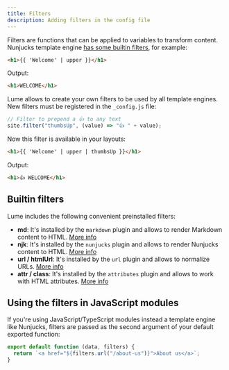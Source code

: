```yaml
---
title: Filters
description: Adding filters in the config file
---
```


Filters are functions that can be applied to variables to transform content.
Nunjucks template engine
[has some builtin filters](https://mozilla.github.io/nunjucks/templating.html#builtin-filters),
for example:

```html
<h1>{{ 'Welcome' | upper }}</h1>
```

Output:

```html
<h1>WELCOME</h1>
```

Lume allows to create your own filters to be used by all template engines. New
filters must be registered in the `_config.js` file:

```js
// Filter to prepend a 👍 to any text
site.filter("thumbsUp", (value) => "👍 " + value);
```

Now this filter is available in your layouts:

```html
<h1>{{ 'Welcome' | upper | thumbsUp }}</h1>
```

Output:

```html
<h1>👍 WELCOME</h1>
```

## Builtin filters

Lume includes the following convenient preinstalled filters:

- **md**: It's installed by the `markdown` plugin and allows to render Markdown
  content to HTML. [More info](plugins/markdown)
- **njk**: It's installed by the `nunjucks` plugin and allows to render Nunjucks
  content to HTML. [More info](plugins/nunjucks)
- **url / htmlUrl**: It's installed by the `url` plugin and allows to normalize
  URLs. [More info](plugins/url)
- **attr / class**: It's installed by the `attributes` plugin and allows to work
  with HTML attributes. [More info](plugins/attributes)

## Using the filters in JavaScript modules

If you're using JavaScript/TypeScript modules instead a template engine like
Nunjucks, filters are passed as the second argument of your default exported
function:

```js
export default function (data, filters) {
  return `<a href="${filters.url("/about-us")}">About us</a>`;
}
```
